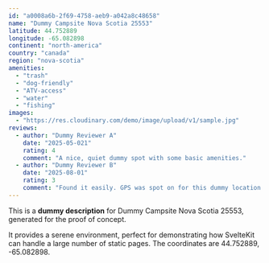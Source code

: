 ```yaml
---
id: "a0008a6b-2f69-4758-aeb9-a042a8c48658"
name: "Dummy Campsite Nova Scotia 25553"
latitude: 44.752889
longitude: -65.082898
continent: "north-america"
country: "canada"
region: "nova-scotia"
amenities:
  - "trash"
  - "dog-friendly"
  - "ATV-access"
  - "water"
  - "fishing"
images:
  - "https://res.cloudinary.com/demo/image/upload/v1/sample.jpg"
reviews:
  - author: "Dummy Reviewer A"
    date: "2025-05-021"
    rating: 4
    comment: "A nice, quiet dummy spot with some basic amenities."
  - author: "Dummy Reviewer B"
    date: "2025-08-01"
    rating: 3
    comment: "Found it easily. GPS was spot on for this dummy location."
---
```


This is a **dummy description** for Dummy Campsite Nova Scotia 25553, generated for the proof of concept.

It provides a serene environment, perfect for demonstrating how SvelteKit can handle a large number of static pages. The coordinates are 44.752889, -65.082898.
